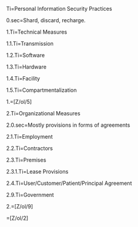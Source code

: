 Ti=Personal Information Security Practices

0.sec=Shard, discard, recharge. 

1.Ti=Technical Measures

1.1.Ti=Transmission

 1.2.Ti=Software

1.3.Ti=Hardware

1.4.Ti=Facility

1.5.Ti=Compartmentalization

1.=[Z/ol/5]

2.Ti=Organizational Measures

2.0.sec=Mostly provisions in forms of agreements 

2.1.Ti=Employment

2.2.Ti=Contractors

2.3.Ti=Premises

2.3.1.Ti=Lease Provisions

2.4.Ti=User/Customer/Patient/Principal Agreement

2.9.Ti=Government

2.=[Z/ol/9]

=[Z/ol/2]